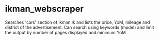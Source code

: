 # ikman_webscraper
Searches 'cars' section of ikman.lk and lists the price, YoM, mileage and district of the advertisement. Can search using keywords (model) and limit the output by number of pages displayed and minimum YoM
